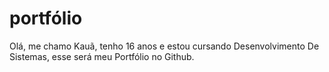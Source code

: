 # portfólio
Olá, me chamo Kauã, tenho 16 anos e estou cursando Desenvolvimento De Sistemas, esse será meu Portfólio no Github.
